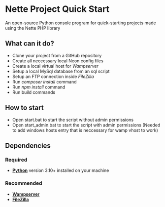 # Nette Project Quick Start

An open-source Python console program for quick-starting projects made using the Nette PHP library

## What can it do?
* Clone your project from a GitHub repository
* Create all neccessary local Neon config files
* Create a local virtual host for *Wampserver*
* Setup a local MySql database from an sql script
* Setup an FTP connection inside *FileZilla*
* Run *composer install* command
* Run *npm install* command
* Run build commands

## How to start
* Open start.bat to start the script without admin permissions
* Open start_admin.bat to start the script with admin permissions (Needed to add windows hosts entry that is neccessary for wamp vhost to work)

## Dependencies

### Required
* **[Python](https://www.python.org/)** version 3.10+ installed on your machine

### Recommended
* **[Wampserver](https://wampserver.aviatechno.net/)**
* **[FileZilla](https://filezilla-project.org/)**
